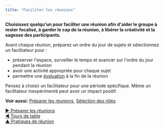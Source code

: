 ```yaml
---
title: "Faciliter les réunions"
---
```



<summary>
<strong>Choisissez quelqu'un pour faciliter une réunion afin d'aider le groupe à rester focalisé, à garder le cap de la réunion, à libérer la créativité et la sagesse des participants.</strong>
</summary>

Avant chaque réunion, préparez un ordre du jour de sujets et sélectionnez un facilitateur pour :

- préserver l'espace, surveiller le temps et avancer sur l'ordre du jour pendant la réunion
- avoir une activité appropriée pour chaque sujet
- permettre une [évaluation](evaluate-meetings.html) à la fin de la réunion

Pensez à choisir un facilitateur pour une période spécifique. Même un facilitateur inexpérimenté peut avoir un impact positif.

**Voir aussi:** [Préparer les réunions](prepare-for-meetings.html), [Sélection des rôles](role-selection.html)

[&#9654; Préparer les réunions](prepare-for-meetings.html)<br/>[&#9664; Tours de table](rounds.html)<br/>[&#9650; Pratiques de réunion](meeting-practices.html)

